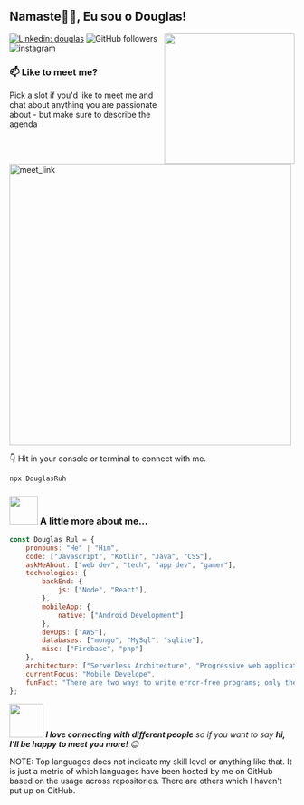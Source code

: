<h2>Namaste🙏🏻, Eu sou o Douglas!</h2>
<img align='right' src="https://media.giphy.com/media/M9gbBd9nbDrOTu1Mqx/giphy.gif" width="230">

[![Linkedin: douglas](https://img.shields.io/badge/-douglas-blue?style=flat-square&logo=Linkedin&logoColor=white&link=https://www.linkedin.com/in/rullyannascimento-p-singh/)](https://www.linkedin.com/in/rullyannascimento/)
![GitHub followers](https://img.shields.io/github/followers/DouglasRuh?label=Follow&style=social)
[![instagram](https://img.shields.io/badge/instagram-964b00.svg?&style=flat-square&logo=instagram&logoColor=white&link=https://www.instagram.com/douglassrd/)](https://www.instagram.com/douglassrd/)

### 📫 Like to meet me?

Pick a slot if you'd like to meet me and chat about anything you are passionate about - but make sure to describe the agenda

<a href="https://calendly.com/douglassrd30/30min" target="_blank"><img width="498" alt="meet_link" src="https://user-images.githubusercontent.com/15426564/144297439-f530f383-e73e-41e0-9914-a9b7d3f432e5.png"></a>

👇 Hit in your console or terminal to connect with me.

```bash
npx DouglasRuh
```

### <img src="https://media.giphy.com/media/VgCDAzcKvsR6OM0uWg/giphy.gif" width="50"> A little more about me...  

```javascript
const Douglas Rul = {
    pronouns: "He" | "Him",
    code: ["Javascript", "Kotlin", "Java", "CSS"],
    askMeAbout: ["web dev", "tech", "app dev", "gamer"],
    technologies: {
        backEnd: {
            js: ["Node", "React"],
        },
        mobileApp: {
            native: ["Android Development"]
        },
        devOps: ["AWS"],
        databases: ["mongo", "MySql", "sqlite"],
        misc: ["Firebase", "php"]
    },
    architecture: ["Serverless Architecture", "Progressive web applications", "Single page applications"],
    currentFocus: "Mobile Develope",
    funFact: "There are two ways to write error-free programs; only the third one works"
};
```

<img src="https://media.giphy.com/media/LnQjpWaON8nhr21vNW/giphy.gif" width="60"> <em><b>I love connecting with different people</b> so if you want to say <b>hi, I'll be happy to meet you more!</b> 😊</em>

NOTE: Top languages does not indicate my skill level or anything like that. It is just a metric of which languages have been hosted by me on GitHub based on the usage across repositories. There are others which I haven't put up on GitHub.
